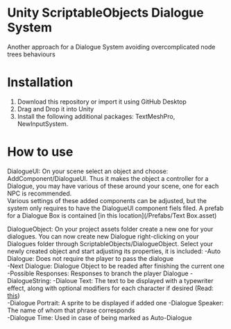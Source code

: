 # Unity ScriptableObjects Dialogue System
 Another approach for a Dialogue System avoiding overcomplicated node trees behaviours 

# Installation
1. Download this repository or import it using GitHub Desktop
2. Drag and Drop it into Unity
3. Install the following additional packages: TextMeshPro, NewInputSystem.

# How to use

DialogueUI:
	On your scene select an object and choose: AddComponent/DialogueUI.
	Thus it makes the object a controller for a Dialogue, you may have various of these around your scene, one for each NPC is recommended.   
	Various settings of these added components can be adjusted, but the system only requires to have
	the DialogueUI component fiels filed. A prefab for a Dialogue Box is contained [in this location](/Prefabs/Text Box.asset)

DialogueObject:
	On your project assets folder create a new one for your dialogues.
	You can now create new Dialogue right-clicking on your Dialogues folder through ScriptableObjects/DialogueObject. 
	Select your newly created object and start adjusting its properties, it is included: 
	-Auto Dialogue: Does not require the player to pass the dialogue  
	-Next Dialogue: Dialogue Object to be readed after finishing the current one  
	-Possible Responses: Responses to branch the player Dialogue
  	-DialogueString:
		-Dialoue Text: 	The text to be displayed with a typewriter effect, along with optional modifiers for each character 
               			if desired (Read: [this](/Demo/DialogueTags.txt))               
		-Dialogue Portrait: A sprite to be displayed if added one 
		-Dialogue Speaker: The name of whom that phrase corresponds  
		-Dialogue Time: Used in case of being marked as Auto-Dialogue
